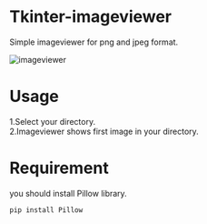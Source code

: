 # Tkinter-imageviewer
Simple imageviewer for png and jpeg format.


![imageviewer](https://user-images.githubusercontent.com/35373553/41818592-054aa732-77ed-11e8-991e-cb7e384a361a.png)


# Usage
1.Select your directory.  
2.Imageviewer shows first image in your directory.  


# Requirement
you should install Pillow library.  

`pip install Pillow`  
